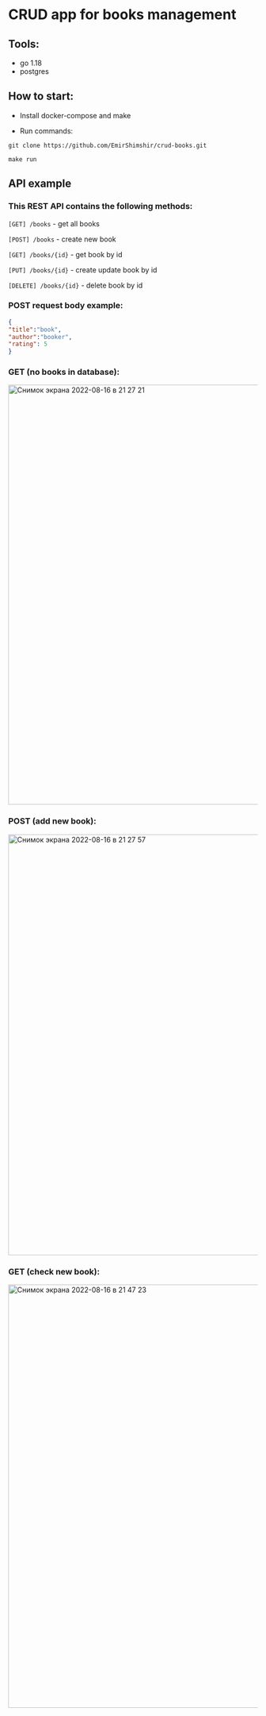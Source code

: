 # CRUD app for books management

## Tools:
+ go 1.18
+ postgres

## How to start:
+ Install docker-compose and make

+ Run commands:

```
git clone https://github.com/EmirShimshir/crud-books.git
```

```
make run
```

## API example

### This REST API contains the following methods:

`[GET] /books` - get all books

`[POST] /books` - create new book

`[GET] /books/{id}` - get book by id

`[PUT] /books/{id}` - create update book by id

`[DELETE] /books/{id}` - delete book by id

### POST request body example:
```json
{
"title":"book",
"author":"booker",
"rating": 5
}
```


### GET (no books in database):

<img width="846" alt="Снимок экрана 2022-08-16 в 21 27 21" src="https://user-images.githubusercontent.com/88317896/184955267-177e36df-5cf6-4d8e-94e7-4076224be120.png">

### POST (add new book):

<img width="848" alt="Снимок экрана 2022-08-16 в 21 27 57" src="https://user-images.githubusercontent.com/88317896/184955399-8ac214d6-0e05-4d30-bf9f-968e89ec68e5.png">

### GET (check new book):
<img width="853" alt="Снимок экрана 2022-08-16 в 21 47 23" src="https://user-images.githubusercontent.com/88317896/184955741-df5a8ed2-cc3c-4685-bb3f-8c8900281f32.png">





